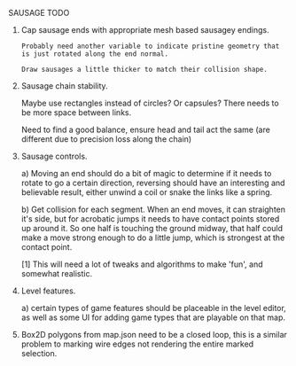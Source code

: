 SAUSAGE TODO


1.  Cap sausage ends with appropriate mesh based sausagey endings.
	
		Probably need another variable to indicate pristine geometry that is just rotated along the end normal.

		Draw sausages a little thicker to match their collision shape.

2.  Sausage chain stability.
	
	Maybe use rectangles instead of circles? Or capsules?  There needs to be more space between links.

	Need to find a good balance, ensure head and tail act the same (are different due to precision loss along the chain)

3.  Sausage controls.

	a) Moving an end should do a bit of magic to determine if it needs to rotate to go a certain direction, reversing should
	   have an interesting and believable result, either unwind a coil or snake the links like a spring.

	b) Get collision for each segment.  When an end moves, it can straighten it's side, but for acrobatic jumps it needs to have
	   contact points stored up around it.  So one half is touching the ground midway, that half could make a move strong enough to do a little jump,
	   which is strongest at the contact point.

	   [1]  This will need a lot of tweaks and algorithms to make 'fun', and somewhat realistic.

4.  Level features.
	
	a) certain types of game features should be placeable in the level editor, as well as some UI for adding game types that are playable
	   on that map.

5.  Box2D polygons from map.json need to be a closed loop, this is a similar problem to marking wire edges not rendering the entire marked selection.

